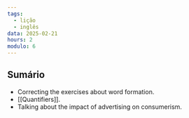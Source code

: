 ```yaml
---
tags:
  - lição
  - inglês
data: 2025-02-21
hours: 2
modulo: 6
---
```


## Sumário
- Correcting the exercises about word formation.
- [[Quantifiers]].
- Talking about the impact of advertising on consumerism.